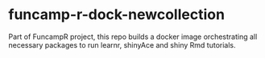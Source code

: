 # funcamp-r-dock-newcollection
Part of FuncampR project, this repo builds a docker image orchestrating all necessary packages to run learnr, shinyAce and shiny Rmd tutorials.
